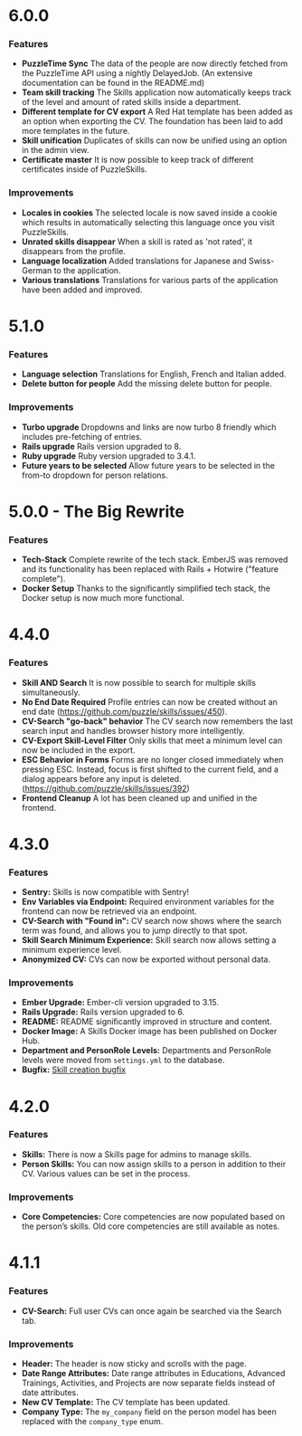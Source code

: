 # 6.0.0

### Features
- **PuzzleTime Sync** The data of the people are now directly fetched from the PuzzleTime API using a nightly DelayedJob. (An extensive documentation can be found in the README.md)
- **Team skill tracking** The Skills application now automatically keeps track of the level and amount of rated skills inside a department.
- **Different template for CV export** A Red Hat template has been added as an option when exporting the CV. The foundation has been laid to add more templates in the future.
- **Skill unification** Duplicates of skills can now be unified using an option in the admin view.
- **Certificate master** It is now possible to keep track of different certificates inside of PuzzleSkills.

### Improvements
- **Locales in cookies** The selected locale is now saved inside a cookie which results in automatically selecting this language once you visit PuzzleSkills.
- **Unrated skills disappear** When a skill is rated as 'not rated', it disappears from the profile.
- **Language localization** Added translations for Japanese and Swiss-German to the application.
- **Various translations** Translations for various parts of the application have been added and improved.

# 5.1.0

### Features
- **Language selection** Translations for English, French and Italian added.
- **Delete button for people** Add the missing delete button for people.

### Improvements
- **Turbo upgrade** Dropdowns and links are now turbo 8 friendly which includes pre-fetching of entries.
- **Rails upgrade** Rails version upgraded to 8.
- **Ruby upgrade** Ruby version upgraded to 3.4.1.
- **Future years to be selected** Allow future years to be selected in the from-to dropdown for person relations.

# 5.0.0 - The Big Rewrite

### Features

- **Tech-Stack** Complete rewrite of the tech stack. EmberJS was removed and its functionality has been replaced with Rails + Hotwire ("feature complete").
- **Docker Setup** Thanks to the significantly simplified tech stack, the Docker setup is now much more functional.

# 4.4.0

### Features

- **Skill AND Search** It is now possible to search for multiple skills simultaneously.
- **No End Date Required** Profile entries can now be created without an end date (https://github.com/puzzle/skills/issues/450).
- **CV-Search "go-back" behavior** The CV search now remembers the last search input and handles browser history more intelligently.
- **CV-Export Skill-Level Filter** Only skills that meet a minimum level can now be included in the export.
- **ESC Behavior in Forms** Forms are no longer closed immediately when pressing ESC. Instead, focus is first shifted to the current field, and a dialog appears before any input is deleted. (https://github.com/puzzle/skills/issues/392)
- **Frontend Cleanup** A lot has been cleaned up and unified in the frontend.

# 4.3.0

### Features

- **Sentry:** Skills is now compatible with Sentry!
- **Env Variables via Endpoint:** Required environment variables for the frontend can now be retrieved via an endpoint.
- **CV-Search with "Found in":** CV search now shows where the search term was found, and allows you to jump directly to that spot.
- **Skill Search Minimum Experience:** Skill search now allows setting a minimum experience level.
- **Anonymized CV:** CVs can now be exported without personal data.

### Improvements

- **Ember Upgrade:** Ember-cli version upgraded to 3.15.
- **Rails Upgrade:** Rails version upgraded to 6.
- **README:** README significantly improved in structure and content.
- **Docker Image:** A Skills Docker image has been published on Docker Hub.
- **Department and PersonRole Levels:** Departments and PersonRole levels were moved from `settings.yml` to the database.
- **Bugfix:** [Skill creation bugfix](https://github.com/puzzle/skills/issues/308)

# 4.2.0

### Features

- **Skills:** There is now a Skills page for admins to manage skills.
- **Person Skills:** You can now assign skills to a person in addition to their CV. Various values can be set in the process.

### Improvements

- **Core Competencies:** Core competencies are now populated based on the person’s skills. Old core competencies are still available as notes.

# 4.1.1

### Features

- **CV-Search:** Full user CVs can once again be searched via the Search tab.

### Improvements

- **Header:** The header is now sticky and scrolls with the page.
- **Date Range Attributes:** Date range attributes in Educations, Advanced Trainings, Activities, and Projects are now separate fields instead of date attributes.
- **New CV Template:** The CV template has been updated.
- **Company Type:** The `my_company` field on the person model has been replaced with the `company_type` enum.
